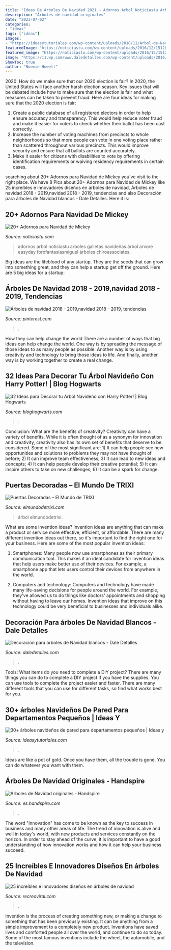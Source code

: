 ```yaml
---
title: "Ideas De Arboles De Navidad 2021 ~ Adornos Arbol Noticiastu Arboles Galletas Navideñas árbol Arvore Easyday Forofantasiasmiguel árboles Chiroassociates"
description: "Árboles de navidad originales"
date: "2023-07-02"
categories:
- "ideas"
tags: ["ideas"]
images:
- "https://ideasytutoriales.com/wp-content/uploads/2018/11/Arbol-de-Navidad-para-Pared-02.jpg"
featuredImage: "https://noticiastu.com/wp-content/uploads/2016/12/1512869007488.jpg"
featured_image: "https://noticiastu.com/wp-content/uploads/2016/12/1512869007488.jpg"
image: "https://i1.wp.com/www.daledetalles.com/wp-content/uploads/2016/11/decoracion-para-arbol-de-navidad-blanco19.jpg"
ShowToc: true
author: "Noemie Howell"
---
```



2020: How do we make sure that our 2020 election is fair?
In 2020, the United States will face another harsh election season. Key issues that will be debated include how to make sure that the election is fair and what measures can be taken to prevent fraud. Here are four ideas for making sure that the 2020 election is fair: 
1. Create a public database of all registered electors in order to help ensure accuracy and transparency. This would help reduce voter fraud and make it easier for voters to check whether their ballot has been cast correctly. 
2. Increase the number of voting machines from precincts to whole neighborhoods so that more people can vote in one voting place rather than scattered throughout various precincts. This would improve security and ensure that all ballots are counted accurately. 
3. Make it easier for citizens with disabilities to vote by offering identification requirements or waiving residency requirements in certain cases.

	

		
searching about 20+ Adornos para Navidad de Mickey you've visit to the right place. We have 8 Pics about 20+ Adornos para Navidad de Mickey like 25 increíbles e innovadores diseños en árboles de navidad, Árboles de navidad 2018 - 2019,navidad 2018 - 2019, tendencias and also Decoración para árboles de Navidad blancos - Dale Detalles. Here it is:
		
    
## 20+ Adornos Para Navidad De Mickey

<img loading=lazy src="https://noticiastu.com/wp-content/uploads/2016/12/1512869007488.jpg" onerror="this.onerror=null;this.src='https://tse3.mm.bing.net/th?id=OIP.BDc17nMtFqCtqBTf_6_mEQHaJ3&amp;pid=15.1';" alt="20+ Adornos para Navidad de Mickey">

_Source: noticiastu.com_

>adornos arbol noticiastu arboles galletas navideñas árbol arvore easyday forofantasiasmiguel árboles chiroassociates. 

	

Big ideas are the lifeblood of any startup. They are the seeds that can grow into something great, and they can help a startup get off the ground. Here are 5 big ideas for a startup: 

    
## Árboles De Navidad 2018 - 2019,navidad 2018 - 2019, Tendencias

<img loading=lazy src="https://i.pinimg.com/736x/9d/dc/8e/9ddc8e5b34c3d4c18500ffc85bba1c9b.jpg" onerror="this.onerror=null;this.src='https://tse3.mm.bing.net/th?id=OIP.YDpFlYkk5wxVoL3_G_7pTgHaNK&amp;pid=15.1';" alt="Árboles de navidad 2018 - 2019,navidad 2018 - 2019, tendencias">

_Source: pinterest.com_

>. 

	

How they can help change the world
There are a number of ways that big ideas can help change the world. One way is by spreading the message of those ideas to as many people as possible. Another way is by using creativity and technology to bring those ideas to life. And finally, another way is by working together to create a real change.

    
## 32 Ideas Para Decorar Tu Árbol Navideño Con Harry Potter! | Blog Hogwarts

<img loading=lazy src="https://i0.wp.com/bloghogwarts.com/wp-content/uploads/2014/12/Harry-Potter-BlogHogwarts-Navidad-Arbol-Ornamento-26.jpg" onerror="this.onerror=null;this.src='https://tse3.mm.bing.net/th?id=OIP.BfQ6nOHuQ16hAFLFPe-jwAHaKW&amp;pid=15.1';" alt="32 Ideas para Decorar tu Árbol Navideño con Harry Potter! | Blog Hogwarts">

_Source: bloghogwarts.com_

>. 

	

Conclusion: What are the benefits of creativity?
Creativity can have a variety of benefits. While it is often thought of as a synonym for innovation and creativity, creativity also has its own set of benefits that deserve to be considered. Some of the most significant are: 1) It can help people see new opportunities and solutions to problems they may not have thought of before; 2) It can improve team effectiveness; 3) It can lead to new ideas and concepts; 4) It can help people develop their creative potential; 5) It can inspire others to take on new challenges; 6) It can be a spark for change.

    
## Puertas Decoradas – El Mundo De TRIXI

<img loading=lazy src="https://elmundodetrixi.com/wp-content/uploads/2015/05/IMG_20151212_181119.jpg" onerror="this.onerror=null;this.src='https://tse2.mm.bing.net/th?id=OIP.AeZB9CKs8FPurIxvdRc9ngHaJ4&amp;pid=15.1';" alt="Puertas Decoradas – El Mundo de TRIXI">

_Source: elmundodetrixi.com_

>árbol elmundodetrixi. 

	

What are some invention ideas?
Invention ideas are anything that can make a product or service more effective, efficient, or affordable. There are many different invention ideas out there, so it's important to find the right one for your business. Here are some of the most popular invention ideas:
1. Smartphones: Many people now use smartphones as their primary communication tool. This makes it an ideal candidate for invention ideas that help users make better use of their devices. For example, a smartphone app that lets users control their devices from anywhere in the world.

2. Computers and technology: Computers and technology have made many life-saving decisions for people around the world. For example, they've allowed us to do things like doctors' appointments and shopping without having to leave our homes. Invention ideas that improve on this technology could be very beneficial to businesses and individuals alike.


    
## Decoración Para árboles De Navidad Blancos - Dale Detalles

<img loading=lazy src="https://i1.wp.com/www.daledetalles.com/wp-content/uploads/2016/11/decoracion-para-arbol-de-navidad-blanco19.jpg" onerror="this.onerror=null;this.src='https://tse4.mm.bing.net/th?id=OIP.ic80oIBxCjfvPDC4zhZhyAHaLG&amp;pid=15.1';" alt="Decoración para árboles de Navidad blancos - Dale Detalles">

_Source: daledetalles.com_

>. 

	

Tools: What items do you need to complete a DIY project?
There are many things you can do to complete a DIY project if you have the supplies. You can use tools to complete the project easier and faster. There are many different tools that you can use for different tasks, so find what works best for you.

    
## 30+ árboles Navideños De Pared Para Departamentos Pequeños | Ideas Y

<img loading=lazy src="https://ideasytutoriales.com/wp-content/uploads/2018/11/Arbol-de-Navidad-para-Pared-02.jpg" onerror="this.onerror=null;this.src='https://tse4.mm.bing.net/th?id=OIP.qq_lEcrWELTJqklZVqt13QHaJ3&amp;pid=15.1';" alt="30+ árboles navideños de pared para departamentos pequeños | Ideas y">

_Source: ideasytutoriales.com_

>. 

	

Ideas are like a pot of gold. Once you have them, all the trouble is gone. You can do whatever you want with them.

    
## Árboles De Navidad Originales - Handspire

<img loading=lazy src="https://es.handspire.com/wp-content/uploads/2013/12/arbol-de-navidad-original-10.jpg" onerror="this.onerror=null;this.src='https://tse4.mm.bing.net/th?id=OIP.LReYJjci0gfn5pAlacLlagHaJ4&amp;pid=15.1';" alt="Árboles de Navidad originales - Handspire">

_Source: es.handspire.com_

>. 

	

The word "innovation" has come to be known as the key to success in business and many other areas of life. The trend of innovation is alive and well in today's world, with new products and services constantly on the horizon. In order to stay ahead of the curve, it is important to have a good understanding of how innovation works and how it can help your business succeed.

    
## 25 Increíbles E Innovadores Diseños En árboles De Navidad

<img loading=lazy src="http://www.recreoviral.com/wp-content/uploads/2015/12/Diseños-creativos-e-innovadores-en-árboles-de-navidad-11.jpg" onerror="this.onerror=null;this.src='https://tse1.mm.bing.net/th?id=OIP.D_K7rvq_BQBpwoQDwAyv3gHaMu&amp;pid=15.1';" alt="25 increíbles e innovadores diseños en árboles de navidad">

_Source: recreoviral.com_

>. 

	

Invention is the process of creating something new, or making a change to something that has been previously existing. It can be anything from a simple improvement to a completely new product. Inventions have saved lives and comforted people all over the world, and continue to do so today. Some of the most famous inventions include the wheel, the automobile, and the television.

